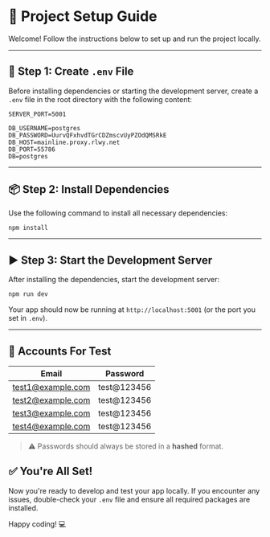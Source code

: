 # 🚀 Project Setup Guide

Welcome! Follow the instructions below to set up and run the project locally.

---

## 📄 Step 1: Create `.env` File

Before installing dependencies or starting the development server, create a `.env` file in the root directory with the following content:

```env
SERVER_PORT=5001

DB_USERNAME=postgres
DB_PASSWORD=UurvQFxhvdTGrCDZmscvUyPZOdQMSRkE
DB_HOST=mainline.proxy.rlwy.net
DB_PORT=55786
DB=postgres
```

---

## 📦 Step 2: Install Dependencies

Use the following command to install all necessary dependencies:

```bash
npm install
```

---

## ▶️ Step 3: Start the Development Server

After installing the dependencies, start the development server:

```bash
npm run dev
```

Your app should now be running at `http://localhost:5001` (or the port you set in `.env`).

---

## 🧾 Accounts For Test

| Email | Password      |
|-------------|-----------|
|    test1@example.com   | test@123456 |
|    test2@example.com   | test@123456 |
|    test3@example.com   | test@123456 |
|    test4@example.com   | test@123456 |

> ⚠️ Passwords should always be stored in a **hashed** format.

## ✅ You're All Set!

Now you're ready to develop and test your app locally. If you encounter any issues, double-check your `.env` file and ensure all required packages are installed.

Happy coding! 💻
